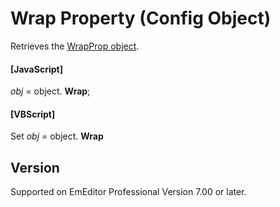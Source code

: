 # Wrap Property (Config Object)

Retrieves the [WrapProp object](../wrap_prop/index).

#### \[JavaScript\]

_obj_ = object. **Wrap**;

#### \[VBScript\]

Set _obj_ = object. **Wrap**

## Version

Supported on EmEditor Professional Version 7.00 or later.